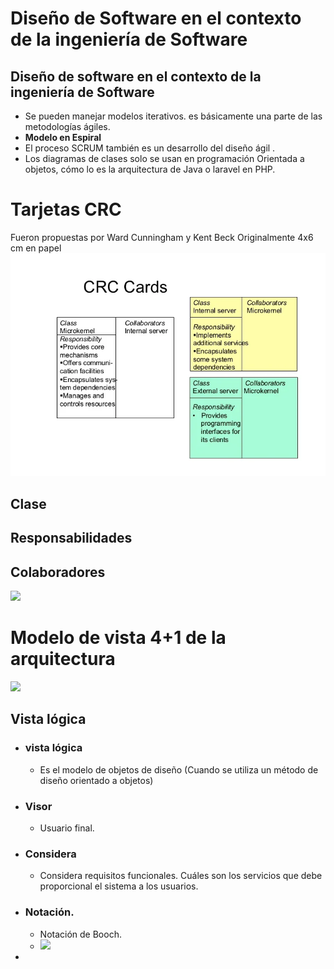 # Diseño de Software en el contexto de la ingeniería de Software
## Diseño de software en el contexto de la ingeniería de Software

- Se pueden manejar modelos iterativos. es básicamente una parte de las metodologías ágiles.
- **Modelo en Espiral**
- El proceso SCRUM también es un desarrollo del diseño ágil .
- Los diagramas de clases solo se usan en programación Orientada a objetos, cómo lo es la arquitectura de Java o laravel en PHP.
# Tarjetas CRC
Fueron propuestas por Ward Cunningham y Kent Beck
	Originalmente 4x6 cm en papel
![Image](./Images/Pasted%20image%2020230522165608.png)
## Clase

## Responsabilidades

## Colaboradores
![](Pasted%20image%2020230522171806.png)

# Modelo de vista 4+1 de la arquitectura
![](Pasted%20image%2020230529163129.png)
## Vista lógica
- ### vista lógica
	- Es el modelo de objetos de diseño (Cuando se utiliza un método de diseño orientado a objetos)
- ### Visor
	- Usuario final.
- ### Considera
	- Considera requisitos funcionales. Cuáles son los servicios que debe proporcional el sistema a los usuarios.
- ### Notación.
	- Notación de Booch.
	- ![](Pasted%20image%2020230529163432.png)
- 